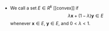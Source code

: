 - We call a set $E\in R^k$ [[convex]] if 
  $$\lambda\mathbf{x} + (1 - \lambda)\mathbf{y}\in E$$ 
  whenever $\mathbf{x}\in E$, $\mathbf{y}\in E$, and $0 < \lambda < 1$.